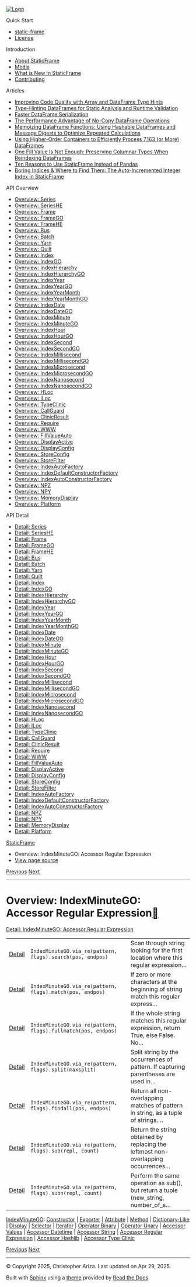 [![Logo](../_static/sf-logo-web_icon-small.png)](../index.html)

Quick Start

* [static-frame](../readme.html)
* [License](../license.html)

Introduction

* [About StaticFrame](../intro.html)
* [Media](../intro.html#media)
* [What is New in StaticFrame](../new.html)
* [Contributing](../contributing.html)

Articles

* [Improving Code Quality with Array and DataFrame Type Hints](../articles/guard.html)
* [Type-Hinting DataFrames for Static Analysis and Runtime Validation](../articles/ftyping.html)
* [Faster DataFrame Serialization](../articles/serialize.html)
* [The Performance Advantage of No-Copy DataFrame Operations](../articles/no_copy.html)
* [Memoizing DataFrame Functions: Using Hashable DataFrames and Message Digests to Optimize Repeated Calculations](../articles/hash.html)
* [Using Higher-Order Containers to Efficiently Process 7,163 (or More) DataFrames](../articles/uhoc.html)
* [One Fill Value Is Not Enough: Preserving Columnar Types When Reindexing DataFrames](../articles/fill_value.html)
* [Ten Reasons to Use StaticFrame Instead of Pandas](../articles/upgrade.html)
* [Boring Indices & Where to Find Them: The Auto-Incremented Integer Index in StaticFrame](../articles/aiii.html)

API Overview

* [Overview: Series](series.html)
* [Overview: SeriesHE](series_he.html)
* [Overview: Frame](frame.html)
* [Overview: FrameGO](frame_go.html)
* [Overview: FrameHE](frame_he.html)
* [Overview: Bus](bus.html)
* [Overview: Batch](batch.html)
* [Overview: Yarn](yarn.html)
* [Overview: Quilt](quilt.html)
* [Overview: Index](index.html)
* [Overview: IndexGO](index_go.html)
* [Overview: IndexHierarchy](index_hierarchy.html)
* [Overview: IndexHierarchyGO](index_hierarchy_go.html)
* [Overview: IndexYear](index_year.html)
* [Overview: IndexYearGO](index_year_go.html)
* [Overview: IndexYearMonth](index_year_month.html)
* [Overview: IndexYearMonthGO](index_year_month_go.html)
* [Overview: IndexDate](index_date.html)
* [Overview: IndexDateGO](index_date_go.html)
* [Overview: IndexMinute](index_minute.html)
* [Overview: IndexMinuteGO](index_minute_go.html)
* [Overview: IndexHour](index_hour.html)
* [Overview: IndexHourGO](index_hour_go.html)
* [Overview: IndexSecond](index_second.html)
* [Overview: IndexSecondGO](index_second_go.html)
* [Overview: IndexMillisecond](index_millisecond.html)
* [Overview: IndexMillisecondGO](index_millisecond_go.html)
* [Overview: IndexMicrosecond](index_microsecond.html)
* [Overview: IndexMicrosecondGO](index_microsecond_go.html)
* [Overview: IndexNanosecond](index_nanosecond.html)
* [Overview: IndexNanosecondGO](index_nanosecond_go.html)
* [Overview: HLoc](hloc.html)
* [Overview: ILoc](iloc.html)
* [Overview: TypeClinic](type_clinic.html)
* [Overview: CallGuard](call_guard.html)
* [Overview: ClinicResult](clinic_result.html)
* [Overview: Require](require.html)
* [Overview: WWW](www.html)
* [Overview: FillValueAuto](fill_value_auto.html)
* [Overview: DisplayActive](display_active.html)
* [Overview: DisplayConfig](display_config.html)
* [Overview: StoreConfig](store_config.html)
* [Overview: StoreFilter](store_filter.html)
* [Overview: IndexAutoFactory](index_auto_factory.html)
* [Overview: IndexDefaultConstructorFactory](index_default_constructor_factory.html)
* [Overview: IndexAutoConstructorFactory](index_auto_constructor_factory.html)
* [Overview: NPZ](npz.html)
* [Overview: NPY](npy.html)
* [Overview: MemoryDisplay](memory_display.html)
* [Overview: Platform](platform.html)

API Detail

* [Detail: Series](../api_detail/series.html)
* [Detail: SeriesHE](../api_detail/series_he.html)
* [Detail: Frame](../api_detail/frame.html)
* [Detail: FrameGO](../api_detail/frame_go.html)
* [Detail: FrameHE](../api_detail/frame_he.html)
* [Detail: Bus](../api_detail/bus.html)
* [Detail: Batch](../api_detail/batch.html)
* [Detail: Yarn](../api_detail/yarn.html)
* [Detail: Quilt](../api_detail/quilt.html)
* [Detail: Index](../api_detail/index.html)
* [Detail: IndexGO](../api_detail/index_go.html)
* [Detail: IndexHierarchy](../api_detail/index_hierarchy.html)
* [Detail: IndexHierarchyGO](../api_detail/index_hierarchy_go.html)
* [Detail: IndexYear](../api_detail/index_year.html)
* [Detail: IndexYearGO](../api_detail/index_year_go.html)
* [Detail: IndexYearMonth](../api_detail/index_year_month.html)
* [Detail: IndexYearMonthGO](../api_detail/index_year_month_go.html)
* [Detail: IndexDate](../api_detail/index_date.html)
* [Detail: IndexDateGO](../api_detail/index_date_go.html)
* [Detail: IndexMinute](../api_detail/index_minute.html)
* [Detail: IndexMinuteGO](../api_detail/index_minute_go.html)
* [Detail: IndexHour](../api_detail/index_hour.html)
* [Detail: IndexHourGO](../api_detail/index_hour_go.html)
* [Detail: IndexSecond](../api_detail/index_second.html)
* [Detail: IndexSecondGO](../api_detail/index_second_go.html)
* [Detail: IndexMillisecond](../api_detail/index_millisecond.html)
* [Detail: IndexMillisecondGO](../api_detail/index_millisecond_go.html)
* [Detail: IndexMicrosecond](../api_detail/index_microsecond.html)
* [Detail: IndexMicrosecondGO](../api_detail/index_microsecond_go.html)
* [Detail: IndexNanosecond](../api_detail/index_nanosecond.html)
* [Detail: IndexNanosecondGO](../api_detail/index_nanosecond_go.html)
* [Detail: HLoc](../api_detail/hloc.html)
* [Detail: ILoc](../api_detail/iloc.html)
* [Detail: TypeClinic](../api_detail/type_clinic.html)
* [Detail: CallGuard](../api_detail/call_guard.html)
* [Detail: ClinicResult](../api_detail/clinic_result.html)
* [Detail: Require](../api_detail/require.html)
* [Detail: WWW](../api_detail/www.html)
* [Detail: FillValueAuto](../api_detail/fill_value_auto.html)
* [Detail: DisplayActive](../api_detail/display_active.html)
* [Detail: DisplayConfig](../api_detail/display_config.html)
* [Detail: StoreConfig](../api_detail/store_config.html)
* [Detail: StoreFilter](../api_detail/store_filter.html)
* [Detail: IndexAutoFactory](../api_detail/index_auto_factory.html)
* [Detail: IndexDefaultConstructorFactory](../api_detail/index_default_constructor_factory.html)
* [Detail: IndexAutoConstructorFactory](../api_detail/index_auto_constructor_factory.html)
* [Detail: NPZ](../api_detail/npz.html)
* [Detail: NPY](../api_detail/npy.html)
* [Detail: MemoryDisplay](../api_detail/memory_display.html)
* [Detail: Platform](../api_detail/platform.html)

[StaticFrame](../index.html)

* Overview: IndexMinuteGO: Accessor Regular Expression
* [View page source](../_sources/api_overview/index_minute_go-accessor_regular_expression.rst.txt)

[Previous](index_minute_go-accessor_string.html "Overview: IndexMinuteGO: Accessor String")
[Next](index_minute_go-accessor_hashlib.html "Overview: IndexMinuteGO: Accessor Hashlib")

---

# Overview: IndexMinuteGO: Accessor Regular Expression[](#overview-indexminutego-accessor-regular-expression "Link to this heading")

[Detail: IndexMinuteGO: Accessor Regular Expression](../api_detail/index_minute_go-accessor_regular_expression.html#api-detail-indexminutego-accessor-regular-expression)

|  |  |  |
| --- | --- | --- |
| [Detail](../api_detail/index_minute_go-accessor_regular_expression.html#api-sig-indexminutego-via-re-search) | `IndexMinuteGO.via_re(pattern, flags).search(pos, endpos)` | Scan through string looking for the first location where this regular expression… |
| [Detail](../api_detail/index_minute_go-accessor_regular_expression.html#api-sig-indexminutego-via-re-match) | `IndexMinuteGO.via_re(pattern, flags).match(pos, endpos)` | If zero or more characters at the beginning of string match this regular express… |
| [Detail](../api_detail/index_minute_go-accessor_regular_expression.html#api-sig-indexminutego-via-re-fullmatch) | `IndexMinuteGO.via_re(pattern, flags).fullmatch(pos, endpos)` | If the whole string matches this regular expression, return True, else False. No… |
| [Detail](../api_detail/index_minute_go-accessor_regular_expression.html#api-sig-indexminutego-via-re-split) | `IndexMinuteGO.via_re(pattern, flags).split(maxsplit)` | Split string by the occurrences of pattern. If capturing parentheses are used in… |
| [Detail](../api_detail/index_minute_go-accessor_regular_expression.html#api-sig-indexminutego-via-re-findall) | `IndexMinuteGO.via_re(pattern, flags).findall(pos, endpos)` | Return all non-overlapping matches of pattern in string, as a tuple of strings…. |
| [Detail](../api_detail/index_minute_go-accessor_regular_expression.html#api-sig-indexminutego-via-re-sub) | `IndexMinuteGO.via_re(pattern, flags).sub(repl, count)` | Return the string obtained by replacing the leftmost non-overlapping occurrences… |
| [Detail](../api_detail/index_minute_go-accessor_regular_expression.html#api-sig-indexminutego-via-re-subn) | `IndexMinuteGO.via_re(pattern, flags).subn(repl, count)` | Perform the same operation as sub(), but return a tuple (new\_string, number\_of\_s… |

[IndexMinuteGO](index_minute_go.html#api-overview-indexminutego): [Constructor](index_minute_go-constructor.html#api-overview-indexminutego-constructor) | [Exporter](index_minute_go-exporter.html#api-overview-indexminutego-exporter) | [Attribute](index_minute_go-attribute.html#api-overview-indexminutego-attribute) | [Method](index_minute_go-method.html#api-overview-indexminutego-method) | [Dictionary-Like](index_minute_go-dictionary_like.html#api-overview-indexminutego-dictionary-like) | [Display](index_minute_go-display.html#api-overview-indexminutego-display) | [Selector](index_minute_go-selector.html#api-overview-indexminutego-selector) | [Iterator](index_minute_go-iterator.html#api-overview-indexminutego-iterator) | [Operator Binary](index_minute_go-operator_binary.html#api-overview-indexminutego-operator-binary) | [Operator Unary](index_minute_go-operator_unary.html#api-overview-indexminutego-operator-unary) | [Accessor Values](index_minute_go-accessor_values.html#api-overview-indexminutego-accessor-values) | [Accessor Datetime](index_minute_go-accessor_datetime.html#api-overview-indexminutego-accessor-datetime) | [Accessor String](index_minute_go-accessor_string.html#api-overview-indexminutego-accessor-string) | [Accessor Regular Expression](#api-overview-indexminutego-accessor-regular-expression) | [Accessor Hashlib](index_minute_go-accessor_hashlib.html#api-overview-indexminutego-accessor-hashlib) | [Accessor Type Clinic](index_minute_go-accessor_type_clinic.html#api-overview-indexminutego-accessor-type-clinic)

[Previous](index_minute_go-accessor_string.html "Overview: IndexMinuteGO: Accessor String")
[Next](index_minute_go-accessor_hashlib.html "Overview: IndexMinuteGO: Accessor Hashlib")

---

© Copyright 2025, Christopher Ariza.
Last updated on Apr 29, 2025.

Built with [Sphinx](https://www.sphinx-doc.org/) using a
[theme](https://github.com/readthedocs/sphinx_rtd_theme)
provided by [Read the Docs](https://readthedocs.org).